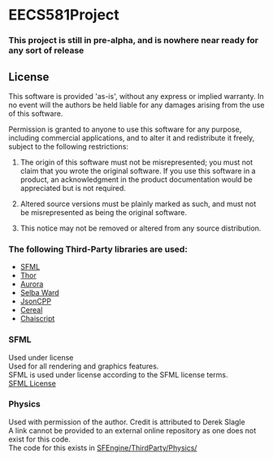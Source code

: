 # EECS581Project

### This project is still in pre-alpha, and is nowhere near ready for any sort of release

## License
This software is provided 'as-is', without any express or
implied warranty. In no event will the authors be held
liable for any damages arising from the use of this software.

Permission is granted to anyone to use this software for any purpose,
including commercial applications, and to alter it and redistribute
it freely, subject to the following restrictions:

1. The origin of this software must not be misrepresented;
   you must not claim that you wrote the original software.
   If you use this software in a product, an acknowledgment
   in the product documentation would be appreciated but
   is not required.

2. Altered source versions must be plainly marked as such,
   and must not be misrepresented as being the original software.

3. This notice may not be removed or altered from any
   source distribution.
   
### The following Third-Party libraries are used:  
*  [SFML](https://www.sfml-dev.org/)  
*  [Thor](http://www.bromeon.ch/libraries/thor/)  
*  [Aurora](http://www.bromeon.ch/libraries/aurora/index.html)  
*  [Selba Ward](https://github.com/Hapaxia/SelbaWard)  
*  [JsonCPP](https://github.com/open-source-parsers/jsoncpp)  
*  [Cereal](http://uscilab.github.io/cereal/)  
*  [Chaiscript](http://chaiscript.com/)  

### SFML
Used under license  
Used for all rendering and graphics features.  
SFML is used under license according to the SFML license terms.  
[SFML License](https://github.com/SFML/SFML/blob/master/license.txt)  

### Physics  
Used with permission of the author.  Credit is attributed to Derek Slagle  
A link cannot be provided to an external online repository as one does not exist for this code.  
The code for this exists in [SFEngine/ThirdParty/Physics/](https://github.com/JayhawkZombie/EECS581Project/tree/master/SFEngine/ThirdParty/Physics)  
